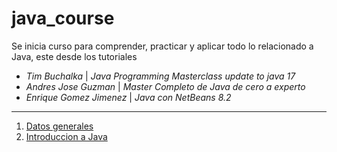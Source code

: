 # java_course

Se inicia curso para comprender, practicar y aplicar todo lo relacionado a Java,
este desde los tutoriales

- _Tim Buchalka_ | _Java Programming Masterclass update to java 17_
- _Andres Jose Guzman_ | _Master Completo de Java de cero a experto_
- _Enrique Gomez Jimenez_ | _Java con NetBeans 8.2_

---

1. [Datos generales](datosGenerales)
2. [Introduccion a Java](introJava)

